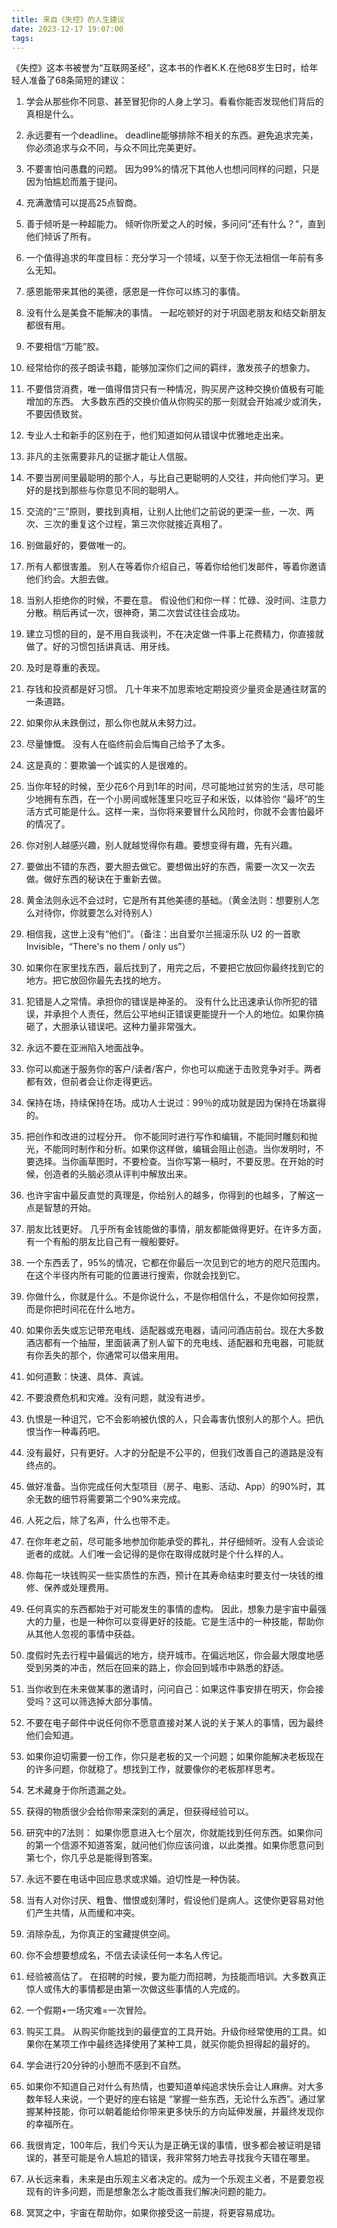 ```yaml
---
title: 来自《失控》的人生建议
date: 2023-12-17 19:07:00
tags:
---
```

《失控》这本书被誉为“互联网圣经”，这本书的作者K.K.在他68岁生日时，给年轻人准备了68条简短的建议：

1. 学会从那些你不同意、甚至冒犯你的人身上学习。看看你能否发现他们背后的真相是什么。

2. 永远要有一个deadline。 deadline能够排除不相关的东西。避免追求完美，你必须追求与众不同，与众不同比完美更好。

3. 不要害怕问愚蠢的问题。 因为99%的情况下其他人也想问同样的问题，只是因为怕尴尬而羞于提问。

4. 充满激情可以提高25点智商。

5. 善于倾听是一种超能力。 倾听你所爱之人的时候，多问问“还有什么？”，直到他们倾诉了所有。

6. 一个值得追求的年度目标：充分学习一个领域，以至于你无法相信一年前有多么无知。

7. 感恩能带来其他的美德，感恩是一件你可以练习的事情。

8. 没有什么是美食不能解决的事情。 一起吃顿好的对于巩固老朋友和结交新朋友都很有用。

9. 不要相信“万能”胶。

10. 经常给你的孩子朗读书籍，能够加深你们之间的羁绊，激发孩子的想象力。

11. 不要借贷消费，唯一值得借贷只有一种情况，购买房产这种交换价值极有可能增加的东西。 大多数东西的交换价值从你购买的那一刻就会开始减少或消失，不要因债致贫。

12. 专业人士和新手的区别在于，他们知道如何从错误中优雅地走出来。

13. 非凡的主张需要非凡的证据才能让人信服。

14. 不要当房间里最聪明的那个人，与比自己更聪明的人交往，并向他们学习。更好的是找到那些与你意见不同的聪明人。

15. 交流的“三”原则，要找到真相，让别人比他们之前说的更深一些，一次、两次、三次的重复这个过程，第三次你就接近真相了。

16. 别做最好的，要做唯一的。

17. 所有人都很害羞。 别人在等着你介绍自己，等着你给他们发邮件，等着你邀请他们约会。大胆去做。

18. 当别人拒绝你的时候，不要在意。 假设他们和你一样：忙碌、没时间、注意力分散。稍后再试一次，很神奇，第二次尝试往往会成功。

19. 建立习惯的目的，是不用自我谈判，不在决定做一件事上花费精力，你直接就做了。好的习惯包括讲真话、用牙线。

20. 及时是尊重的表现。

21. 存钱和投资都是好习惯。 几十年来不加思索地定期投资少量资金是通往财富的一条道路。

22. 如果你从未跌倒过，那么你也就从未努力过。

23. 尽量慷慨。 没有人在临终前会后悔自己给予了太多。

24. 这是真的：要欺骗一个诚实的人是很难的。

25. 当你年轻的时候，至少花6个月到1年的时间，尽可能地过贫穷的生活，尽可能少地拥有东西，在一个小房间或帐篷里只吃豆子和米饭，以体验你 “最坏”的生活方式可能是什么。这样一来，当你将来要冒什么风险时，你就不会害怕最坏的情况了。

26. 你对别人越感兴趣，别人就越觉得你有趣。要想变得有趣，先有兴趣。

27. 要做出不错的东西，要大胆去做它。要想做出好的东西，需要一次又一次去做。做好东西的秘诀在于重新去做。

28. 黄金法则永远不会过时，它是所有其他美德的基础。（黄金法则：想要别人怎么对待你，你就要怎么对待别人）

29. 相信我，这世上没有“他们”。（备注：出自爱尔兰摇滚乐队 U2 的一首歌 Invisible，“There's no them / only us”）

30. 如果你在家里找东西，最后找到了，用完之后，不要把它放回你最终找到它的地方。把它放回你最先去找的地方。

31. 犯错是人之常情。承担你的错误是神圣的。 没有什么比迅速承认你所犯的错误，并承担个人责任，然后公平地纠正错误更能提升一个人的地位。如果你搞砸了，大胆承认错误吧。这种力量非常强大。

32. 永远不要在亚洲陷入地面战争。

33. 你可以痴迷于服务你的客户/读者/客户，你也可以痴迷于击败竞争对手。两者都有效，但前者会让你走得更远。

34. 保持在场，持续保持在场。成功人士说过：99％的成功就是因为保持在场赢得的。

35. 把创作和改进的过程分开。 你不能同时进行写作和编辑，不能同时雕刻和抛光，不能同时制作和分析。如果你这样做，编辑会阻止创造。当你发明时，不要选择。当你画草图时，不要检查。当你写第一稿时，不要反思。在开始的时候，创造者的头脑必须从评判中解放出来。

36. 也许宇宙中最反直觉的真理是，你给别人的越多，你得到的也越多，了解这一点是智慧的开始。

37. 朋友比钱更好。 几乎所有金钱能做的事情，朋友都能做得更好。在许多方面，有一个有船的朋友比自己有一艘船要好。

38. 一个东西丢了，95%的情况，它都在你最后一次见到它的地方的咫尺范围内。在这个半径内所有可能的位置进行搜索，你就会找到它。

39. 你做什么，你就是什么。不是你说什么，不是你相信什么，不是你如何投票，而是你把时间花在什么地方。

40. 如果你丢失或忘记带充电线、适配器或充电器，请问问酒店前台。现在大多数酒店都有一个抽屉，里面装满了别人留下的充电线、适配器和充电器，可能就有你丢失的那个，你通常可以借来用用。

41. 如何道歉：快速、具体、真诚。

42. 不要浪费危机和灾难。没有问题，就没有进步。

43. 仇恨是一种诅咒，它不会影响被仇恨的人，只会毒害仇恨别人的那个人。把仇恨当作一种毒药吧。

44. 没有最好，只有更好。人才的分配是不公平的，但我们改善自己的道路是没有终点的。

45. 做好准备。当你完成任何大型项目（房子、电影、活动、App）的90%时，其余无数的细节将需要第二个90%来完成。

46. 人死之后，除了名声，什么也带不走。

47. 在你年老之前，尽可能多地参加你能承受的葬礼，并仔细倾听。没有人会谈论逝者的成就。人们唯一会记得的是你在取得成就时是个什么样的人。

48. 你每花一块钱购买一些实质性的东西，预计在其寿命结束时要支付一块钱的维修、保养或处理费用。

49. 任何真实的东西都始于对可能发生的事情的虚构。 因此，想象力是宇宙中最强大的力量，也是一种你可以变得更好的技能。它是生活中的一种技能，帮助你从其他人忽视的事情中获益。

50. 度假时先去行程中最偏远的地方，绕开城市。在偏远地区，你会最大限度地感受到另类的冲击，然后在回来的路上，你会回到城市中熟悉的舒适。

51. 当你收到在未来做某事的邀请时，问问自己：如果这件事安排在明天，你会接受吗？这可以筛选掉大部分事情。

52. 不要在电子邮件中说任何你不愿意直接对某人说的关于某人的事情，因为最终他们会知道。

53. 如果你迫切需要一份工作，你只是老板的又一个问题；如果你能解决老板现在的许多问题，你就稳了。想找到工作，就要像你的老板那样思考。

54. 艺术藏身于你所遗漏之处。

55. 获得的物质很少会给你带来深刻的满足，但获得经验可以。

56. 研究中的7法则： 如果你愿意进入七个层次，你就能找到任何东西。如果你问的第一个信源不知道答案，就问他们你应该问谁，以此类推。如果你愿意问到第七个，你几乎总是能得到答案。

57. 永远不要在电话中回应恳求或求婚。迫切性是一种伪装。

58. 当有人对你讨厌、粗鲁、憎恨或刻薄时，假设他们是病人。这使你更容易对他们产生共情，从而缓和冲突。

59. 消除杂乱，为你真正的宝藏提供空间。

60. 你不会想要想成名，不信去读读任何一本名人传记。

61. 经验被高估了。 在招聘的时候，要为能力而招聘，为技能而培训。大多数真正惊人或伟大的事情都是由第一次做这些事情的人完成的。

62. 一个假期+一场灾难=一次冒险。

63. 购买工具。 从购买你能找到的最便宜的工具开始。升级你经常使用的工具。如果你在某项工作中最终选择使用了某种工具，就买你能负担得起的最好的。

64. 学会进行20分钟的小憩而不感到不自然。

65. 如果你不知道自己对什么有热情，也要知道单纯追求快乐会让人麻痹。对大多数年轻人来说，一个更好的座右铭是 “掌握一些东西，无论什么东西”。通过掌握某种技能，你可以朝着能给你带来更多快乐的方向延伸发展，并最终发现你的幸福所在。

66. 我很肯定，100年后，我们今天认为是正确无误的事情，很多都会被证明是错误的，甚至可能是令人尴尬的错误，我非常努力地去寻找我今天错在哪里。

67. 从长远来看，未来是由乐观主义者决定的。成为一个乐观主义者，不是要忽视现有的许多问题，而是想象怎么才能改善我们解决问题的能力。

68. 冥冥之中，宇宙在帮助你，如果你接受这一前提，将更容易成功。
